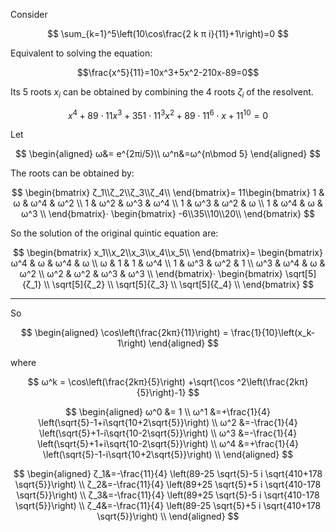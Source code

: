 
Consider

$$
\sum_{k=1}^5\left(10\cos\frac{2 k π i}{11}+1\right)=0
$$

Equivalent to solving the equation:

$$\frac{x^5}{11}=10x^3+5x^2-210x-89=0$$

Its 5 roots $x_i$ can be obtained by combining the 4 roots $ζ_i$ of the resolvent.

$$
x^4+89⋅11x^3+351⋅11^3x^2+89⋅11^6⋅x+11^{10}=0
$$

Let 

$$
\begin{aligned}
ω&= e^{2πi/5}\\
ω^n&=ω^{n\bmod 5}
\end{aligned}
$$

The roots can be obtained by:

$$
\begin{bmatrix}
ζ_1\\ζ_2\\ζ_3\\ζ_4\\
\end{bmatrix}=
11\begin{bmatrix}
1 & ω   & ω^4 & ω^2 \\
1 & ω^2 & ω^3 & ω^4 \\
1 & ω^3 & ω^2 & ω \\
1 & ω^4 & ω   & ω^3 \\
\end{bmatrix}⋅
\begin{bmatrix}
-6\\35\\10\\20\\
\end{bmatrix}
$$

So the solution of the original quintic equation are:

$$
\begin{bmatrix}
x_1\\x_2\\x_3\\x_4\\x_5\\
\end{bmatrix}=
\begin{bmatrix}
ω^4 & ω   & ω^4 & ω   \\
ω   & 1   & 1   & ω^4 \\
1   & ω^3 & ω^2 & 1   \\
ω^3 & ω^4 & ω   & ω^2 \\
ω^2 & ω^2 & ω^3 & ω^3 \\
\end{bmatrix}⋅
\begin{bmatrix}
\sqrt[5]{ζ_1} \\
\sqrt[5]{ζ_2} \\
\sqrt[5]{ζ_3} \\
\sqrt[5]{ζ_4} \\
\end{bmatrix}
$$

--- 

So 

$$
\begin{aligned}
\cos\left(\frac{2kπ}{11}\right) = \frac{1}{10}\left(x_k-1\right)
\end{aligned}
$$

where

$$
ω^k = \cos\left(\frac{2kπ}{5}\right)
+\sqrt{\cos ^2\left(\frac{2kπ}{5}\right)-1}
$$


$$
\begin{aligned}
ω^0 &= 1 \\
ω^1 &=+\frac{1}{4} \left(\sqrt{5}-1+i\sqrt{10+2\sqrt{5}}\right) \\
ω^2 &=-\frac{1}{4} \left(\sqrt{5}+1-i\sqrt{10-2\sqrt{5}}\right) \\
ω^3 &=-\frac{1}{4} \left(\sqrt{5}+1+i\sqrt{10-2\sqrt{5}}\right) \\
ω^4 &=+\frac{1}{4} \left(\sqrt{5}-1-i\sqrt{10+2\sqrt{5}}\right) \\
\end{aligned}
$$

$$
\begin{aligned}
ζ_1&=-\frac{11}{4} \left(89-25 \sqrt{5}-5 i \sqrt{410+178 \sqrt{5}}\right) \\
ζ_2&=-\frac{11}{4} \left(89+25 \sqrt{5}+5 i \sqrt{410-178 \sqrt{5}}\right) \\
ζ_3&=-\frac{11}{4} \left(89+25 \sqrt{5}-5 i \sqrt{410-178 \sqrt{5}}\right) \\
ζ_4&=-\frac{11}{4} \left(89-25 \sqrt{5}+5 i \sqrt{410+178 \sqrt{5}}\right) \\
\end{aligned}
$$